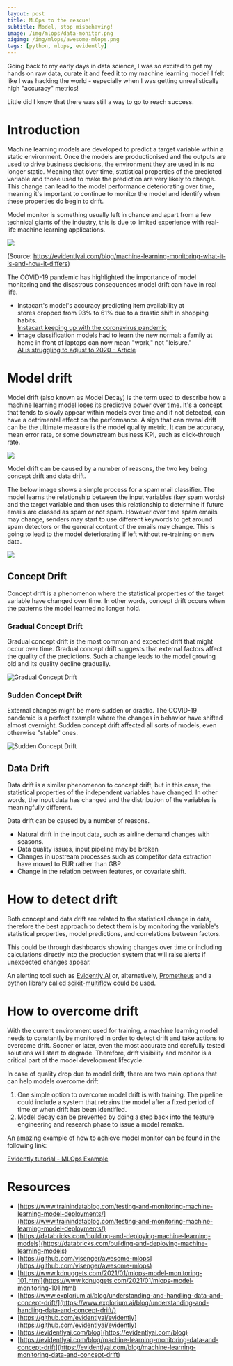 ```yaml
---
layout: post
title: MLOps to the rescue!
subtitle: Model, stop misbehaving!
image: /img/mlops/data-monitor.png
bigimg: /img/mlops/awesome-mlops.png
tags: [python, mlops, evidently]
---
```


Going back to my early days in data science, I was so excited to get my hands on raw data, curate it and feed it to my machine learning model! I felt like I was hacking the world - especially when I was getting unrealistically high "accuracy" metrics!

Little did I know that there was still a way to go to reach success.

# Introduction

Machine learning models are developed to predict a target variable within a static environment. Once the models are productionised and the outputs are used to drive business decisions, the environment they are used in is no longer static. Meaning that over time, statistical properties of the predicted variable and those used to make the prediction are very likely to change. This change can lead to the model performance deteriorating over time, meaning it's important to continue to monitor the model and identify when these properties do begin to drift. 

Model monitor is something usually left in chance and apart from a few technical giants of the industry, this is due to limited experience with real-life machine learning applications.

![](/img/mlops/monitor-one.png)

(Source: https://evidentlyai.com/blog/machine-learning-monitoring-what-it-is-and-how-it-differs)

The COVID-19 pandemic has highlighted the importance of model monitoring and the disastrous consequences model drift can have in real life.

* Instacart's model's accuracy predicting item availability at stores dropped from 93% to 61% due to a drastic shift in shopping habits. <br>
[Instacart keeping up with the coronavirus pandemic](https://fortune.com/2020/06/09/instacart-coronavirus-artificial-intelligence/)
* Image classification models had to learn the new normal: a family at home in front of laptops can now mean "work," not "leisure." <br>
[AI is struggling to adjust to 2020 - Article](https://techcrunch.com/2020/08/02/ai-is-struggling-to-adjust-to-2020/?guce_referrer=aHR0cHM6Ly9ldmlkZW50bHlhaS5jb20v&guce_referrer_sig=AQAAAFavjoi8VN70re4wv92laa1h5MPrHWjURGb64hgqBw7pXDuYCL-Zx0v1F82em3RLIWp_SHQ4CsSAmKX_SW61eeX9m-ClCJ82r-QLq-VgB0wbtkIPiZ-c6qBQWFwK8udpNBGvOAxJY4GOOZm711Ta5Z44bDNvsg_7iaxMrVHYmawU&guccounter=2)

# Model drift

Model drift (also known as Model Decay) is the term used to describe how a machine learning model loses its predictive power over time. It's a concept that tends to slowly appear within models over time and if not detected, can have a detrimental effect on the performance. A sign that can reveal drift can be the ultimate measure is the model quality metric. It can be accuracy, mean error rate, or some downstream business KPI, such as click-through rate.

![](/img/mlops/monitor-two.png)

Model drift can be caused by a number of reasons, the two key being concept drift and data drift. 

The below image shows a simple process for a spam mail classifier. The model learns the relationship between the input variables (key spam words) and the target variable and then uses this relationship to determine if future emails are classed as spam or not spam. However over time spam emails may change, senders may start to use different keywords to get around spam detectors or the general content of the emails may change. This is going to lead to the model deteriorating if left without re-training on new data.

![](/img/mlops/monitor-three.png)

## Concept Drift

Concept drift is a phenomenon where the statistical properties of the target variable have changed over time. In other words, concept drift occurs when the patterns the model learned no longer hold.

### Gradual Concept Drift

Gradual concept drift is the most common and expected drift that might occur over time. Gradual concept drift suggests that external factors affect the quality of the predictions. Such a change leads to the model growing old and Its quality decline gradually.

![Gradual Concept Drift](/img/mlops/gradual-drift.png)

### Sudden Concept Drift

External changes might be more sudden or drastic. The COVID-19 pandemic is a perfect example where the changes in behavior have shifted almost overnight. Sudden concept drift affected all sorts of models, even otherwise "stable" ones.

![Sudden Concept Drift](/img/mlops/sudden-drift.png)

## Data Drift

Data drift is a similar phenomenon to concept drift, but in this case, the statistical properties of the independent variables have changed. In other words, the input data has changed and the distribution of the variables is meaningfully different.

Data drift can be caused by a number of reasons. 

* Natural drift in the input data, such as airline demand changes with seasons.
* Data quality issues, input pipeline may be broken
* Changes in upstream processes such as competitor data extraction have moved to EUR rather than GBP
* Change in the relation between features, or covariate shift.

# How to detect drift

Both concept and data drift are related to the statistical change in data, therefore the best approach to detect them is by monitoring the variable's statistical properties, model predictions, and correlations between factors. 

This could be through dashboards showing changes over time or including calculations directly into the production system that will raise alerts if unexpected changes appear. 

An alerting tool such as [Evidently AI](https://evidentlyai.com/) or, alternatively, [Prometheus](https://prometheus.io/) and a python library called [scikit-multiflow](https://scikit-multiflow.github.io/) could be used.

# How to overcome drift

With the current environment used for training, a machine learning model needs to constantly be monitored in order to detect drift and take actions to overcome drift. Sooner or later, even the most accurate and carefully tested solutions will start to degrade. Therefore, drift visibility and monitor is a critical part of the model development lifecycle.

In case of quality drop due to model drift, there are two main options that can help models overcome drift

1. One simple option to overcome model drift is with training. The pipeline could include a system that retrains the model after a fixed period of time or when drift has been identified. 
2. Model decay can be prevented by doing a step back into the feature engineering and research phase to issue a model remake.

An amazing example of how to achieve model monitor can be found in the following link:

[Evidently tutorial - MLOps Example](https://evidentlyai.com/blog/tutorial-1-model-analytics-in-production)


# Resources

* [https://www.trainindatablog.com/testing-and-monitoring-machine-learning-model-deployments/](https://www.trainindatablog.com/testing-and-monitoring-machine-learning-model-deployments/)
* [https://databricks.com/building-and-deploying-machine-learning-models](https://databricks.com/building-and-deploying-machine-learning-models)
* [https://github.com/visenger/awesome-mlops](https://github.com/visenger/awesome-mlops)
* [https://www.kdnuggets.com/2021/01/mlops-model-monitoring-101.html](https://www.kdnuggets.com/2021/01/mlops-model-monitoring-101.html)
* [https://www.explorium.ai/blog/understanding-and-handling-data-and-concept-drift/](https://www.explorium.ai/blog/understanding-and-handling-data-and-concept-drift/)
* [https://github.com/evidentlyai/evidently](https://github.com/evidentlyai/evidently)
* [https://evidentlyai.com/blog](https://evidentlyai.com/blog)
* [https://evidentlyai.com/blog/machine-learning-monitoring-data-and-concept-drift](https://evidentlyai.com/blog/machine-learning-monitoring-data-and-concept-drift)
